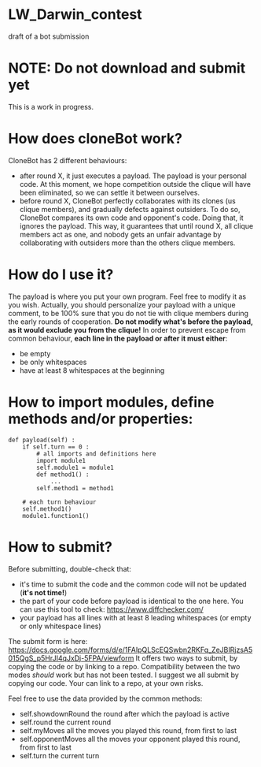 # LW_Darwin_contest
draft of a bot submission

# NOTE: Do not download and submit yet
This is a work in progress.

# How does cloneBot work?
CloneBot has 2 different behaviours:
- after round X, it just executes a payload. The payload is your personal code. At this moment, we hope competition outside the clique will have been eliminated, so we can settle it between ourselves.
- before round X, CloneBot perfectly collaborates with its clones (us clique members), and gradually defects against outsiders.
To do so, CloneBot compares its own code and opponent's code. Doing that, it ignores the payload. This way, it guarantees that until round X, all clique members act as one, and nobody gets an unfair advantage by collaborating with outsiders more than the others clique members.

# How do I use it?
The payload is where you put your own program. Feel free to modify it as you wish.
Actually, you should personalize your payload with a unique comment, to be 100% sure that you do not tie with clique members during the early rounds of cooperation.
**Do not modify what's before the payload, as it would exclude you from the clique!**
In order to prevent escape from common behaviour, **each line in the payload or after it must either**:
+ be empty
+ be only whitespaces
+ have at least 8 whitespaces at the beginning

# How to import modules, define methods and/or properties:
    def payload(self) :
        if self.turn == 0 :
            # all imports and definitions here
            import module1
            self.module1 = module1
            def method1() :
                ...
            self.method1 = method1
            
        # each turn behaviour
        self.method1()
        module1.function1()

# How to submit?
Before submitting, double-check that:
+ it's time to submit the code and the common code will not be updated (**it's not time!**)
+ the part of your code before payload is identical to the one here. You can use this tool to check: https://www.diffchecker.com/
+ your payload has all lines with at least 8 leading whitespaces (or empty or only whitespace lines)

The submit form is here:
https://docs.google.com/forms/d/e/1FAIpQLScEQSwbn2RKFq_ZeJBIRjzsA5015QgS_p5HrJI4qJxDj-5FPA/viewform
It offers two ways to submit, by copying the code or by linking to a repo.
Compatibility between the two modes *should* work but has not been tested. I suggest we all submit by copying our code. Your can link to a repo, at your own risks.

Feel free to use the data provided by the common methods:
- self.showdownRound  the round after which the payload is active
- self.round          the current round
- self.myMoves        all the moves you played this round, from first to last
- self.opponentMoves  all the moves your opponent played this round, from first to last
- self.turn           the current turn

